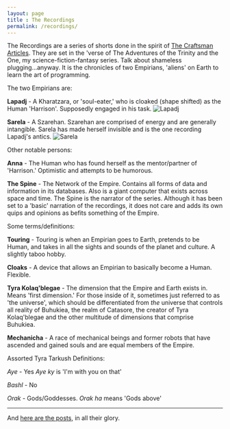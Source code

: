 ```yaml
---
layout: page
title : The Recordings
permalink: /recordings/
---
```


The Recordings are a series of shorts done in the spirit of [The Craftsman Articles](https://github.com/sensui/the-craftsman-book/tree/master/). They are set in the 'verse of The Adventures of the Trinity and the One, my science-fiction-fantasy series. Talk about shameless plugging...anyway. It is the chronicles of two Empirians, 'aliens' on Earth to learn the art of programming.

The two Empirians are:

**Lapadj** - A Kharatzara, or 'soul-eater,' who is cloaked (shape shifted) as the Human 'Harrison'. Supposedly engaged in his task. ![Lapadj](http://ssunday.github.io/assets/post-images/Lapadj.JPG)

**Sarela** - A Szarehan. Szarehan are comprised of energy and are generally intangible. Sarela has made herself invisible and is the one recording Lapadj's antics. ![Sarela](http://ssunday.github.io/assets/post-images/Sarela.JPG)

Other notable persons:

**Anna** - The Human who has found herself as the mentor/partner of 'Harrison.' Optimistic and attempts to be humorous.

**The Spine** - The Network of the Empire. Contains all forms of data and information in its databases. Also is a giant computer that exists across space and time. The Spine is the narrator of the series. Although it has been set to a 'basic' narration of the recordings, it does not care and adds its own quips and opinions as befits something of the Empire.

Some terms/definitions:

**Touring** - Touring is when an Empirian goes to Earth, pretends to be Human, and takes in all the sights and sounds of the planet and culture. A slightly taboo hobby.

**Cloaks** - A device that allows an Empirian to basically become a Human. Flexible.

**Tyra Kolaq'blegae** - The dimension that the Empire and Earth exists in. Means 'first dimension.' For those inside of it, sometimes just referred to as 'the universe', which should be differentiated from *the* universe that controls all reality of Buhukiea, the realm of Catasore, the creator of Tyra Kolaq'blegae and the other multitude of dimensions that comprise Buhukiea.

**Mechanicha** - A race of mechanical beings and former robots that have ascended and gained souls and are equal members of the Empire.

Assorted Tyra Tarkush Definitions:

*Aye* - Yes *Aye ky* is 'I'm with you on that'

*Bashl* - No

*Orak* - Gods/Goddesses. *Orak ha* means 'Gods above'

---

And [here are the posts](/recordings-archive/), in all their glory.
